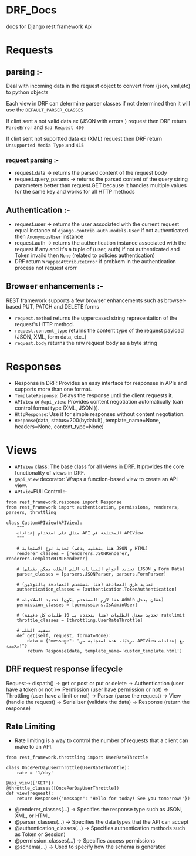 # DRF_Docs
docs for Django rest framework Api

# Requests 
## parsing :-
Deal with incoming data in the request object to convert from (json, xml,etc) to python objects 

Each view in DRF can determine parser classes if not determined then it will use the `DEFAULT_PARSER_CLASSES`

If clint sent a not valid data ex (JSON with errors ) request then DRF return `ParseError` and `Bad Request 400`

If clint sent not suportted data ex (XML) request then DRF return `Unsupported Media Type` and `415`

### request parsing :-
- request.data -> returns the parsed content of the request body
- request.query_params -> returns the parsed content of the query string parameters better than request.GET because it handles multiple values for the same key and works for all HTTP methods

## Authentication :-
- request.user -> returns the user associated with the current request equal instance of `django.contrib.auth.models.User` if not authenticated then `AnonymousUser` instance
- request.auth -> returns the authentication instance associated with the request if any
and it's a tuple of (user, auth) if not authenticated and Token invaild then `None` (related to policies authentication)
- DRF return `WrappedAttributeError` if probkem in the authentication process not request erorr

## Browser enhancements :-
REST framework supports a few browser enhancements such as browser-based PUT, PATCH and DELETE forms
- `request.method` returns the uppercased string representation of the request's HTTP method.
- `request.content_type` returns the content type of the request payload (JSON, XML, form data, etc..)
- `request.body` returns the raw request body as a byte string 

# Responses
- Response in DRF: Provides an easy interface for responses in APIs and supports more than one format.
- `TemplateResponse`: Delays the response until the client requests it.
- `APIView` or `@api_view`: Provides content negotiation automatically (can control format type (XML, JSON )).
- `HttpResponse`: Use it for simple responses without content negotiation.
- `Response`(data, status=200(bydafult), template_name=None, headers=None, content_type=None)

# Views 
- `APIView` class: The base class for all views in DRF. It provides the core functionality of views in DRF.
- `@api_view` decorator: Wraps a function-based view to create an API view.
- `APIview`FUll Control :- 
```from rest_framework.views import APIView
from rest_framework.response import Response
from rest_framework import authentication, permissions, renderers, parsers, throttling

class CustomAPIView(APIView):
    """
    مثال على استخدام إعدادات API المختلفة في APIView.
    """

    # تحديد نوع الاستجابة (هنا بنخليه يدعم JSON و HTML)
    renderer_classes = [renderers.JSONRenderer, renderers.TemplateHTMLRenderer]

    # تحديد أنواع البيانات اللي الطلب ممكن يقبلها (JSON و Form Data)
    parser_classes = [parsers.JSONParser, parsers.FormParser]

    # تحديد طرق المصادقة (هنا بنستخدم المصادقة بالتوكين)
    authentication_classes = [authentication.TokenAuthentication]

    # تحديد الصلاحيات (هنا لازم المستخدم يكون Admin عشان يدخل)
    permission_classes = [permissions.IsAdminUser]

    # تحديد معدل الطلبات (هنا بنحدده بـ 10 طلبات كل دقيقة) ratelimit 
    throttle_classes = [throttling.UserRateThrottle]

    # تنفيذ الطلب
    def get(self, request, format=None):
        data = {"message": "مرحبًا، هذه استجابة من APIView مع إعدادات مخصصة!"}
        return Response(data, template_name='custom_template.html')
```
## DRF request response lifecycle
Request-> dispath() -> get or post or put or delete -> Authentication (user have a token or not )-> Permission (user have permission or not) -> Throttling (user have a limit or not) -> Parser (parse the request) -> View (handle the request) -> Serializer (validate the data) -> Response (return the response) 

## Rate Limiting
- Rate limiting is a way to control the number of requests that a client can make to an API.
```from rest_framework.decorators import api_view, throttle_classes
from rest_framework.throttling import UserRateThrottle

class OncePerDayUserThrottle(UserRateThrottle):
    rate = '1/day'

@api_view(['GET'])
@throttle_classes([OncePerDayUserThrottle])
def view(request):
    return Response({"message": "Hello for today! See you tomorrow!"})
```
- @renderer_classes(...) -> Specifies the response type such as JSON, XML, or HTML
- @parser_classes(...) -> Specifies the data types that the API can accept
- @authentication_classes(...) -> Specifies authentication methods such as Token or Session)
- @permission_classes(...) -> Specifies access permissions
- @schema(...) -> Used to specify how the schema is generated